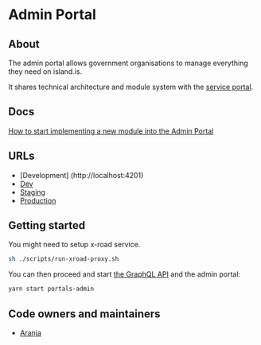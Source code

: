 # Admin Portal

## About

The admin portal allows government organisations to manage everything they need on island.is.

It shares technical architecture and module system with the [service portal](../../service-portal/README.md).

## Docs

[How to start implementing a new module into the Admin Portal](../../libs/service-portal/core/README.md)

## URLs

- [Development] (http://localhost:4201)
- [Dev](https://beta.dev01.devland.is/stjornbord)
- [Staging](https://beta.staging01.devland.is/stjornbord)
- [Production](https://island.is/stjornbord)

## Getting started

You might need to setup x-road service.

```bash
sh ./scripts/run-xroad-proxy.sh
```

You can then proceed and start [the GraphQL API](../api/README.md#getting-started) and the admin portal:

```bash
yarn start portals-admin
```

## Code owners and maintainers

- [Aranja](https://github.com/orgs/island-is/teams/aranja)
